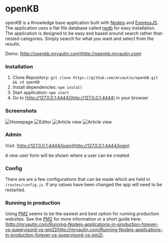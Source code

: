 # openKB

openKB is a Knowledge base application built with [Nodejs](https://nodejs.org/) and [ExpressJS](http://expressjs.com/). The application uses a flat file database called [nedb](https://github.com/louischatriot/nedb) for easy installation.
The application is designed to be easy and based around search rather than nested categories. Simply search for what you want and select from the results.

Demo: [http://openkb.mrvautin.com](http://openkb.mrvautin.com)

### Installation

1. Clone Repository: `git clone https://github.com/mrvautin/openKB.git && cd openKB`
2. Install dependencies: `npm install`
3. Start application: `npm start`
4. Go to  [http://127.0.0.1:4444](http://127.0.0.1:4444) in your browser

### Screenshots

![Homepage](https://raw.githubusercontent.com/mrvautin/mrvautin.github.io/master/images/openkb/openkb_homepage_.png)
![Editor](https://raw.githubusercontent.com/mrvautin/mrvautin.github.io/master/images/openkb/openkb_editor.png)
![Article view](https://raw.githubusercontent.com/mrvautin/mrvautin.github.io/master/images/openkb/openkb_articlefiltering.png)
![Article view](https://raw.githubusercontent.com/mrvautin/mrvautin.github.io/master/images/openkb/articleview.png)

### Admin

Visit: [http://127.0.0.1:4444/login](http://127.0.0.1:4444/login) 

A new user form will be shown where a user can be created.

### Config

There are are a few configurations that can be made which are held in `/routes/config.js`. If any values have been changed the app will need to be restarted.

### Running in production

Using [PM2](https://github.com/Unitech/pm2) seems to be the easiest and best option for running production websites.
See the [PM2](https://github.com/Unitech/pm2) for more information or a short guide here: [http://mrvautin.com/Running-Nodejs-applications-in-production-forever-vs-supervisord-vs-pm2](http://mrvautin.com/Running-Nodejs-applications-in-production-forever-vs-supervisord-vs-pm2).